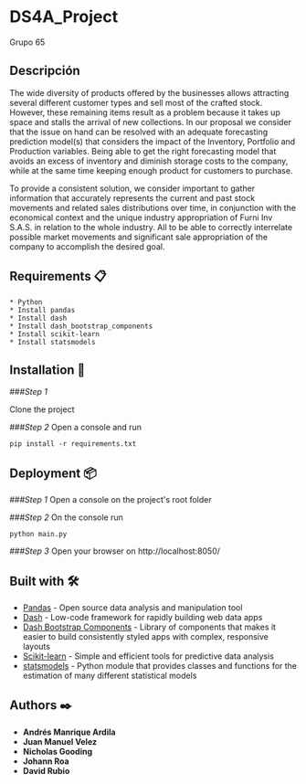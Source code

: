 # DS4A_Project
Grupo 65

## Descripción

The wide diversity of products offered by the businesses allows attracting several different customer types and sell most of the crafted stock. However, these remaining items result as a problem because it takes up space and stalls the arrival of new collections. In our proposal we consider that the issue on hand can be resolved with an adequate forecasting prediction model(s) that considers the impact of the Inventory, Portfolio and Production variables. Being able to get the right forecasting model that avoids an excess of inventory and diminish storage costs to the company, while at the same time keeping enough product for customers to purchase.
 
To provide a consistent solution, we consider important to gather information that accurately represents the current and past stock movements and related sales distributions over time, in conjunction with the economical context and the unique industry appropriation of Furni Inv S.A.S. in relation to the whole industry. All to be able to correctly interrelate possible market movements and significant sale appropriation of the company to accomplish the desired goal.



## Requirements 📋
```
* Python
* Install pandas
* Install dash
* Install dash_bootstrap_components
* Install scikit-learn
* Install statsmodels
```

## Installation 🔧
###_Step 1_

Clone the project

###_Step 2_
Open a console and run
```
pip install -r requirements.txt
```

## Deployment 📦

###_Step 1_
Open a console on the project's root folder

###_Step 2_
On the console run
```
python main.py
```
###_Step 3_
Open your browser on http://localhost:8050/

## Built with 🛠️

* [Pandas](https://pandas.pydata.org/) - Open source data analysis and manipulation tool
* [Dash](https://dash.plotly.com/) - Low-code framework for rapidly building web data apps
* [Dash Bootstrap Components](https://dash-bootstrap-components.opensource.faculty.ai/) -  Library of components that makes it easier to build consistently styled apps with complex, responsive layouts
* [Scikit-learn](https://scikit-learn.org/) - Simple and efficient tools for predictive data analysis
* [statsmodels](https://www.statsmodels.org/stable/index.html) - Python module that provides classes and functions for the estimation of many different statistical models

## Authors ✒️

* **Andrés Manrique Ardila** 
* **Juan Manuel Velez** 
* **Nicholas Gooding** 
* **Johann Roa**
* **David Rubio**
